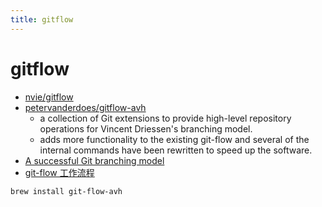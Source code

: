 ```yaml
---
title: gitflow
---
```


# gitflow


- [nvie/gitflow](https://github.com/nvie/gitflow)
- [petervanderdoes/gitflow-avh](https://github.com/petervanderdoes/gitflow-avh)
  - a collection of Git extensions to provide high-level repository operations for Vincent Driessen's branching model.
  - adds more functionality to the existing git-flow and several of the internal commands have been rewritten to speed up the software.
- [A successful Git branching model](http://nvie.com/posts/a-successful-git-branching-model)
- [git-flow 工作流程](https://www.git-tower.com/learn/git/ebook/cn/command-line/advanced-topics/git-flow)

```bash
brew install git-flow-avh
```
